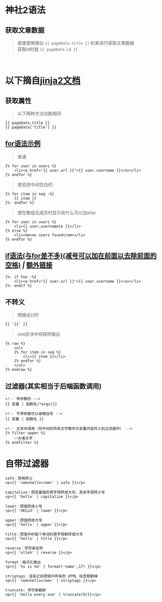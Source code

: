 # 神社2语法

## 获取文章数据

> 直接使用类似 `{{ pageData.title }}` 的来进行获取文章数据<br>
获取id时就 `{{ pageData.id }}`<br>

<br>

# 以下摘自[jinja2文档](http://docs.jinkan.org/docs/jinja2/templates.html)

## 获取属性

> 以下两种方法功能相同

```
{{ pageData.title }}
{{ pageData['title'] }}
```

## [for语法示例](http://docs.jinkan.org/docs/jinja2/templates.html#for)

> 普通

```
{% for user in users %}
    <li><a href="{{ user.url }}">{{ user.username }}</a></li>
{% endfor %}
```

> 想去除中间空白时:

```
{% for item in seq -%}
    {{ item }}
{%- endfor %}
```

> 想在数组无成员时显示些什么可以加else

```
{% for user in users %}
    <li>{{ user.username|e }}</li>
{% else %}
    <li><em>no users found</em></li>
{% endfor %}
```

## [if语法(与for差不多)(减号可以加在前面以去除前面的空格)](http://docs.jinkan.org/docs/jinja2/templates.html#if)  _|_ [额外链接](http://docs.jinkan.org/docs/jinja2/templates.html#if-expression)

```
{%- if foo -%}
    <li><a href="{{ user.url }}">{{ user.username }}</a></li>
{%- endif %}
```

## 不转义

> 想输出{{时

```
{{ '{{' }}
```

> raw区块中将原样输出

```
{% raw %}
    <ul>
    {% for item in seq %}
        <li>{{ item }}</li>
    {% endfor %}
    </ul>
{% endraw %}
```

## 过滤器(其实相当于后端函数调用)

```
<!-- 带参数的 -->
{{ 变量 | 函数名(*args)}}

<!-- 不带参数可以省略括号 -->
{{ 变量 | 函数名 }}

<!-- 文本块调用（将中间的所有文字都作为变量内容传入到过滤器中） -->
{% filter upper %}
    一大堆文字
{% endfilter %}
```

# 自带过滤器

```
safe：禁用转义
<p>{{ '<em>hello</em>' | safe }}</p>

capitalize：把变量值的首字母转成大写，其余字母转小写
<p>{{ 'hello' | capitalize }}</p>

lower：把值转成小写
<p>{{ 'HELLO' | lower }}</p>

upper：把值转成大写
<p>{{ 'hello' | upper }}</p>

title：把值中的每个单词的首字母都转成大写
<p>{{ 'hello' | title }}</p>

reverse：字符串反转
<p>{{ 'olleh' | reverse }}</p>

format：格式化输出
<p>{{ '%s is %d' | format('name',17) }}</p>

striptags：渲染之前把值中所有的 HTML 标签都删掉
<p>{{ '<em>hello</em>' | striptags }}</p>

truncate: 字符串截断
<p>{{ 'hello every one' | truncate(9)}}</p>
```